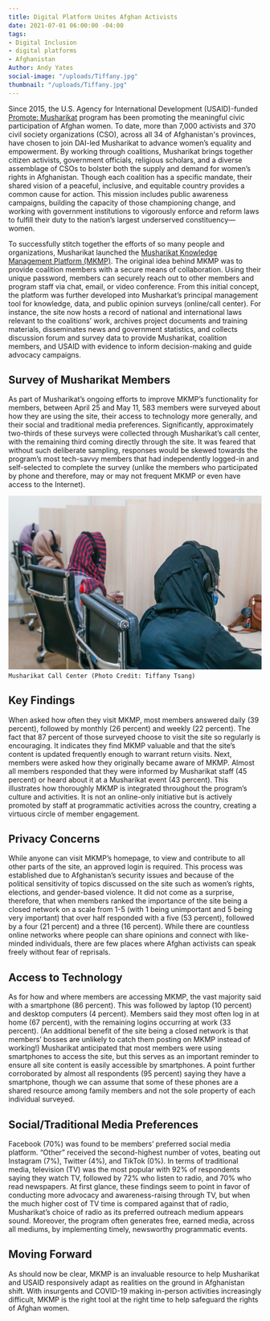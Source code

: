 ```yaml
---
title: Digital Platform Unites Afghan Activists
date: 2021-07-01 06:00:00 -04:00
tags:
- Digital Inclusion
- digital platforms
- Afghanistan
Author: Andy Yates
social-image: "/uploads/Tiffany.jpg"
thumbnail: "/uploads/Tiffany.jpg"
---
```


Since 2015, the U.S. Agency for International Development (USAID)-funded [Promote: Musharikat](https://www.dai.com/our-work/projects/afghanistan-musharikat) program has been promoting the meaningful civic participation of Afghan women. To date, more than 7,000 activists and 370 civil society organizations (CSO), across all 34 of Afghanistan's provinces, have chosen to join DAI-led Musharikat to advance women’s equality and empowerment. By working through coalitions, Musharikat brings together citizen activists, government officials, religious scholars, and a diverse assemblage of CSOs to bolster both the supply and demand for women’s rights in Afghanistan. Though each coalition has a specific mandate, their shared vision of a peaceful, inclusive, and equitable country provides a common cause for action. This mission includes public awareness campaigns, building the capacity of those championing change, and working with government institutions to vigorously enforce and reform laws to fulfill their duty to the nation’s largest underserved constituency—women.

<!--more-->

To successfully stitch together the efforts of so many people and organizations, Musharikat launched the [Musharikat Knowledge Management Platform (MKMP)](www.musharikat.com). The original idea behind MKMP was to provide coalition members with a secure means of collaboration. Using their unique password, members can securely reach out to other members and program staff via chat, email, or video conference. From this initial concept, the platform was further developed into Musharkat’s principal management tool for knowledge, data, and public opinion surveys (online/call center). For instance, the site now hosts a record of national and international laws relevant to the coalitions’ work, archives project documents and training materials, disseminates news and government statistics, and collects discussion forum and survey data to provide Musharikat, coalition members, and USAID with evidence to inform decision-making and guide advocacy campaigns.

## Survey of Musharikat Members

As part of Musharikat’s ongoing efforts to improve MKMP’s functionality for members, between April 25 and May 11, 583 members were surveyed about how they are using the site, their access to technology more generally, and their social and traditional media preferences. Significantly, approximately two-thirds of these surveys were collected through Musharikat’s call center, with the remaining third coming directly through the site. It was feared that without such deliberate sampling, responses would be skewed towards the program’s most tech-savvy members that had independently logged-in and self-selected to complete the survey (unlike the members who participated by phone and therefore, may or may not frequent MKMP or even have access to the Internet).

![Tiffany.jpg](/uploads/Tiffany.jpg)`Musharikat Call Center (Photo Credit: Tiffany Tsang)`

## Key Findings

When asked how often they visit MKMP, most members answered daily (39 percent), followed by monthly (26 percent) and weekly (22 percent). The fact that 87 percent of those surveyed choose to visit the site so regularly is encouraging. It indicates they find MKMP valuable and that the site’s content is updated frequently enough to warrant return visits. Next, members were asked how they originally became aware of MKMP. Almost all members responded that they were informed by Musharikat staff (45 percent) or heard about it at a Musharikat event (43 percent). This illustrates how thoroughly MKMP is integrated throughout the program’s culture and activities. It is not an online-only initiative but is actively promoted by staff at programmatic activities across the country, creating a virtuous circle of member engagement.

## Privacy Concerns

While anyone can visit MKMP’s homepage, to view and contribute to all other parts of the site, an approved login is required. This process was established due to Afghanistan’s security issues and because of the political sensitivity of topics discussed on the site such as women’s rights, elections, and gender-based violence. It did not come as a surprise, therefore, that when members ranked the importance of the site being a closed network on a scale from 1-5 (with 1 being unimportant and 5 being very important) that over half responded with a five (53 percent), followed by a four (21 percent) and a three (16 percent). While there are countless online networks where people can share opinions and connect with like-minded individuals, there are few places where Afghan activists can speak freely without fear of reprisals.

## Access to Technology

As for how and where members are accessing MKMP, the vast majority said with a smartphone (86 percent). This was followed by laptop (10 percent) and desktop computers (4 percent). Members said they most often log in at home (67 percent), with the remaining logins occurring at work (33 percent). (An additional benefit of the site being a closed network is that members’ bosses are unlikely to catch them posting on MKMP instead of working!) Musharikat anticipated that most members were using smartphones to access the site, but this serves as an important reminder to ensure all site content is easily accessible by smartphones. A point further corroborated by almost all respondents (95 percent) saying they have a smartphone, though we can assume that some of these phones are a shared resource among family members and not the sole property of each individual surveyed.

## Social/Traditional Media Preferences

Facebook (70%) was found to be members’ preferred social media platform. “Other” received the second-highest number of votes, beating out Instagram (7%), Twitter (4%), and TikTok (0%). In terms of traditional media, television (TV) was the most popular with 92% of respondents saying they watch TV, followed by 72% who listen to radio, and 70% who read newspapers. At first glance, these findings seem to point in favor of conducting more advocacy and awareness-raising through TV, but when the much higher cost of TV time is compared against that of radio, Musharikat’s choice of radio as its preferred outreach medium appears sound. Moreover, the program often generates free, earned media, across all mediums, by implementing timely, newsworthy programmatic events.

## Moving Forward

As should now be clear, MKMP is an invaluable resource to help Musharikat and USAID responsively adapt as realities on the ground in Afghanistan shift. With insurgents and COVID-19 making in-person activities increasingly difficult, MKMP is the right tool at the right time to help safeguard the rights of Afghan women.